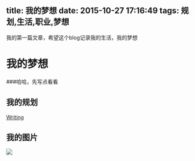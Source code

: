title: 我的梦想
date: 2015-10-27 17:16:49
tags: 规划,生活,职业,梦想
---

我的第一篇文章，希望这个blog记录我的生活，我的梦想

# 我的梦想
###哈哈，先写点看看

## 我的规划
<!--more-->
[Writing](http://hexo.io/docs/writing.html)

## 我的图片
<img src="http://ww1.sinaimg.cn/large/81b78497jw1enhkcat9mqj20go06g0sy.jpg" class="img-shadow" />


